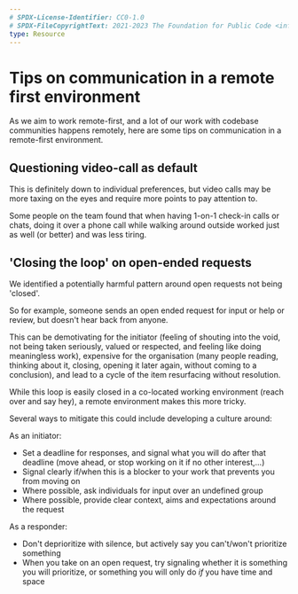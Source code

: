 ```yaml
---
# SPDX-License-Identifier: CC0-1.0
# SPDX-FileCopyrightText: 2021-2023 The Foundation for Public Code <info@publiccode.net>
type: Resource
---
```


# Tips on communication in a remote first environment

As we aim to work remote-first, and a lot of our work with codebase communities happens remotely, here are some tips on communication in a remote-first environment.

## Questioning video-call as default

This is definitely down to individual preferences, but video calls may be more taxing on the eyes and require more points to pay attention to.

Some people on the team found that when having 1-on-1 check-in calls or chats, doing it over a phone call while walking around outside worked just as well (or better) and was less tiring. 

## 'Closing the loop' on open-ended requests

We identified a potentially harmful pattern around open requests not being 'closed'. 

So for example, someone sends an open ended request for input or help or review, but doesn't hear back from anyone.

This can be demotivating for the initiator (feeling of shouting into the void, not being taken seriously, valued or respected, and feeling like doing meaningless work), expensive for the organisation (many people reading, thinking about it, closing, opening it later again, without coming to a conclusion), and lead to a cycle of the item resurfacing without resolution.

While this loop is easily closed in a co-located working environment (reach over and say hey), a remote environment makes this more tricky.

Several ways to mitigate this could include developing a culture around:

As an initiator:

* Set a deadline for responses, and signal what you will do after that deadline (move ahead, or stop working on it if no other interest,...) 
* Signal clearly if/when this is a blocker to your work that prevents you from moving on
* Where possible, ask individuals for input over an undefined group 
* Where possible, provide clear context, aims and expectations around the request

As a responder:

* Don't deprioritize with silence, but actively say you can't/won't prioritize something
* When you take on an open request, try signaling whether it is something you will prioritize, or something you will only do *if* you have time and space
